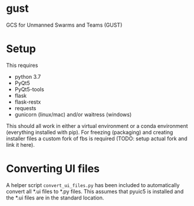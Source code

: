 # gust
GCS for Unmanned Swarms and Teams (GUST)

# Setup
This requires

- python 3.7
- PyQt5
- PyQt5-tools
- flask
- flask-restx
- requests
- gunicorn (linux/mac) and/or waitress (windows)

 This should all work in either a virtual environment or a conda environment (everything installed with pip). For freezing (packaging) and creating installer files a custom fork of fbs is required (TODO: setup actual fork and link it here).

# Converting UI files
A helper script `convert_ui_files.py` has been included to automatically convert all \*.ui files to \*.py files. This assumes that pyuic5 is installed and the \*.ui files are in the standard location.
